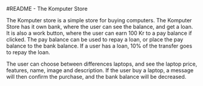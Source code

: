 #README - The Komputer Store

The Komputer store is a simple store for buying computers.
The Komputer Store has it own bank, where the user can see the balance, and get a loan.
It is also a work button, where the user can earn 100 Kr to a pay balance if clicked.
The pay balance can be used to repay a loan, or place the pay balance to the bank balance.
If a user has a loan, 10% of the transfer goes to repay the loan.

The user can choose between differences laptops, and see the laptop price, features, name, image and description.
If the user buy a laptop, a message will then confirm the purchase, and the bank balance will be decreased.

